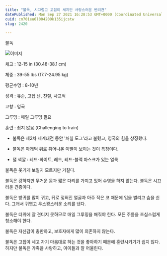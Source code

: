```yaml
---
title: "불독, 시끄럽고 고집이 세지만 사랑스러운 반려견"
datePublished: Mon Sep 27 2021 16:28:53 GMT+0000 (Coordinated Universal Time)
cuid: cm701eu6l004209k135ijcstw
slug: 2420

---
```



불독

![이미지](https://cdn.hashnode.com/res/hashnode/image/upload/v1739251456838/070c13bf-4417-4b42-bf77-2180b884a6ad.jpeg)

체고 : 12-15 in (30.48-38.1 cm)

체중 : 39-55 lbs (17.7-24.95 kg)

평균수명 : 8-10년

성격 : 유순, 고집 센, 친절, 사교적

고향 : 영국

그루밍 : 매일 그루밍 필요

훈련 : 쉽지 않음 (Challenging to train)

* 불독은 제2차 세계대전 동안 '처칠 도그'라고 불렸고, 영국의 힘을 상징했다.

* 불독은 아래턱 위로 튀어나온 이빨이 보이는 것이 특징이다.

* 털 색깔 : 레드-화이트, 레드, 레드-블랙 마스크가 있는 얼룩

불독은 웃기게 보일지 모르지만 거칠다.

불독은 강하지만 무거운 몸과 짧은 다리를 가지고 있어 수영을 하지 않는다. 불독은 시끄러운 견종이다.

불독은 방귀를 많이 뀌고, 뒤로 젖혀진 얼굴과 아주 작은 코 때문에 입을 벌리고 숨을 쉰다. 그래서 귀엽고 우스꽝스러운 소리를 낸다.

불독은 더위에 잘 견디지 못하므로 매일 그루밍을 해줘야 한다. 모든 주름을 조심스럽게 청소해야 한다.

불독은 자신감이 충만하고, 보호자에게 많이 의존하지 않는다.

불독은 고집이 세고 자기 마음대로 하는 것을 좋아하기 때문에 훈련시키기가 쉽지 않다. 하지만 불독은 가족을 사랑하고, 아이들과 잘 어울린다.